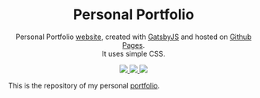 <h1 align="center">
    Personal Portfolio
</h1>
<p align="center">
 Personal Portfolio <a href="https://hikki12.github.io/portfolio/">website</a>,
 created with <a href="https://www.gatsbyjs.org/" target="_blank">GatsbyJS</a> and hosted on <a href="https://pages.github.com/" target="_blank">Github Pages</a>.
 </br>It uses simple CSS.
</p>

<p align="center">
   <a href="https://gatsbyjs.com" target="_blank">
     <img src="https://img.shields.io/badge/Built%20with-Gatsby-%23614dff?logo=gatsby" />
   </a>
   <a href="https://reactjs.org/" target="_blank">
     <img src="https://img.shields.io/badge/Powered%20by-React-%2361dafb?logo=react" />
   </a>
   <a>
     <img src="https://img.shields.io/github/license/BrianRuizy/gatsby-minimal-portfolio?color=red&style=flat" />
   </a>
</p>

This is the repository of my personal [portfolio](https://jsonfm.github.io/portfolio).